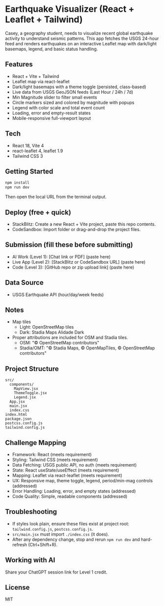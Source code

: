 # Earthquake Visualizer (React + Leaflet + Tailwind)

Casey, a geography student, needs to visualize recent global earthquake activity to understand seismic patterns. This app fetches the USGS 24-hour feed and renders earthquakes on an interactive Leaflet map with dark/light basemaps, legend, and basic status handling.

## Features
- React + Vite + Tailwind
- Leaflet map via react-leaflet
- Dark/light basemaps with a theme toggle (persisted, class-based)
- Live data from USGS GeoJSON feeds (Last Hour / 24h / 7d)
- Min Magnitude slider to filter small events
- Circle markers sized and colored by magnitude with popups
- Legend with color scale and total event count
- Loading, error and empty-result states
- Mobile-responsive full-viewport layout

## Tech
- React 18, Vite 4
- react-leaflet 4, leaflet 1.9
- Tailwind CSS 3

## Getting Started
```bash
npm install
npm run dev
```
Then open the local URL from the terminal output.

## Deploy (free + quick)
- StackBlitz: Create a new React + Vite project, paste this repo contents.
- CodeSandbox: Import folder or drag-and-drop the project files.

## Submission (fill these before submitting)
- AI Work (Level 1): [Chat link or PDF] (paste here)
- Live App (Level 2): [StackBlitz or CodeSandbox URL] (paste here)
- Code (Level 3): [GitHub repo or zip upload link] (paste here)

## Data Source
- USGS Earthquake API (hour/day/week feeds)

## Notes
- Map tiles
  - Light: OpenStreetMap tiles
  - Dark: Stadia Maps Alidade Dark
- Proper attributions are included for OSM and Stadia tiles.
  - OSM: "© OpenStreetMap contributors"
  - Stadia/OMT: "© Stadia Maps, © OpenMapTiles, © OpenStreetMap contributors"

## Project Structure
```
src/
  components/
    MapView.jsx
    ThemeToggle.jsx
    Legend.jsx
  App.jsx
  main.jsx
  index.css
index.html
package.json
postcss.config.js
tailwind.config.js
```

## Challenge Mapping
- Framework: React (meets requirement)
- Styling: Tailwind CSS (meets requirement)
- Data Fetching: USGS public API, no auth (meets requirement)
- State: React useState/useEffect (meets requirement)
- Mapping: Leaflet via react-leaflet (meets requirement)
- UX: Responsive map, theme toggle, legend, period/min-mag controls (addressed)
- Error Handling: Loading, error, and empty states (addressed)
- Code Quality: Simple, readable components (addressed)

## Troubleshooting
- If styles look plain, ensure these files exist at project root: `tailwind.config.js`, `postcss.config.js`.
- `src/main.jsx` must import `./index.css` (it does).
- After any dependency change, stop and rerun `npm run dev` and hard-refresh (Ctrl+Shift+R).

## Working with AI
Share your ChatGPT session link for Level 1 credit.

## License
MIT
